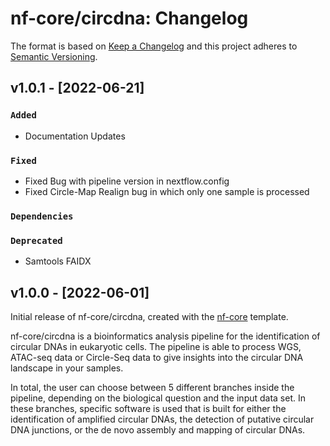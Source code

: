 # nf-core/circdna: Changelog

The format is based on [Keep a Changelog](https://keepachangelog.com/en/1.0.0/)
and this project adheres to [Semantic Versioning](https://semver.org/spec/v2.0.0.html).

## v1.0.1 - [2022-06-21]

### `Added`

- Documentation Updates

### `Fixed`

- Fixed Bug with pipeline version in nextflow.config
- Fixed Circle-Map Realign bug in which only one sample is processed

### `Dependencies`

### `Deprecated`

- Samtools FAIDX

## v1.0.0 - [2022-06-01]

Initial release of nf-core/circdna, created with the [nf-core](https://nf-co.re/) template.

nf-core/circdna is a bioinformatics analysis pipeline for the identification of circular DNAs in eukaryotic cells. The pipeline is able to process WGS, ATAC-seq data or Circle-Seq data to give insights into the circular DNA landscape in your samples.

In total, the user can choose between 5 different branches inside the pipeline, depending on the biological question and the input data set. In these branches, specific software is used that is built for either the identification of amplified circular DNAs, the detection of putative circular DNA junctions, or the de novo assembly and mapping of circular DNAs.
